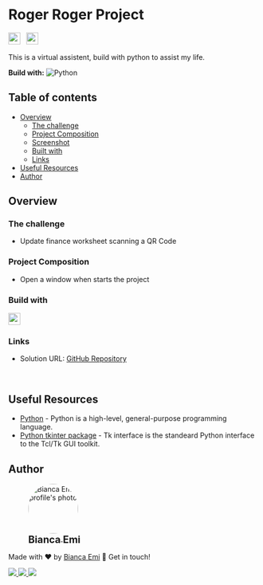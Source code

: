 # Roger Roger Project
<img src="https://img.shields.io/github/last-commit/bemibrando/roger-roger?style=for-the-badge" height="24px"> &nbsp; <img src="https://img.shields.io/badge/status-In%20Progress-yellow?style=for-the-badge" height="24px">

This is a virtual assistent, build with python to assist my life.

<b>Build with:</b>
![Python](https://img.shields.io/badge/python-3670A0?style=for-the-badge&logo=python&logoColor=ffdd54)

## Table of contents

- [Overview](#overview)
  - [The challenge](#the-challenge)
  - [Project Composition](#project-composition)
  - [Screenshot](#screenshot)
  - [Built with](#built-with)
  - [Links](#links)
- [Useful Resources](#useful-resources)
- [Author](#author)

## Overview

### <b id="the-challenge">The challenge</b>
- Update finance worksheet scanning a QR Code

### <b id="project-composition">Project Composition</b>
- Open a window when starts the project


### <b id="buid-with">Build with</b>
<img src="https://img.shields.io/badge/python-3670A0?style=for-the-badge&logo=python&logoColor=ffdd54" height="24px"/>

### <b id="links">Links</b>
- Solution URL: [GitHub Repository](https://github.com/bemibrando/roger-roger/)

<br />

## <b id="useful-resources">Useful Resources</b>
- [Python](https://www.python.org/) - Python is a high-level, general-purpose programming language.
- [Python tkinter package](https://docs.python.org/3/library/tkinter.html) - Tk interface is the standeard Python interface to the Tcl/Tk GUI toolkit.

## Author
<div sytle="display: inline-block;">
    <figure>
        <a href="https://github.com/bemibrando" target="_blank">
            <img style="border-radius: 50%;" src="https://avatars.githubusercontent.com/u/102377919?v=4" width="100px" alt="Bianca Emi profile's photo"> <br />
            <sub style="text-align: center; font-size: 1.4em;"><b>Bianca Emi</b></sub>
        </a>
    </figure>
    <p>Made with ♥ by <a href="https://github.com/bemibrando" target="_blank">Bianca Emi</a> 👋 Get in touch!</p>
    <div align="start">
        <a href="https://www.linkedin.com/in/bianca-emi/" target="_blank">
            <img src="https://img.shields.io/badge/LinkedIn-0077B5?style=for-the-badge&logo=linkedin&logoColor=white">
        </a>   
        <a href="https://twitter.com/bemibrando" target="_blank">
            <img src="https://img.shields.io/badge/Twitter-1DA1F2?style=for-the-badge&logo=twitter&logoColor=white">
        </a>   
        <a href="mailto: bemi.brando@outlook.com">
            <img src="https://img.shields.io/badge/bemi.brando@outlook.com-0078D4?style=for-the-badge&logo=microsoft-outlook&logoColor=white">
        </a><br/>
    </div>
</div>